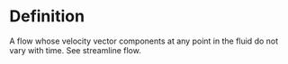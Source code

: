 # Definition

A flow whose velocity vector components at any point in the fluid do not
vary with time. See streamline flow.
